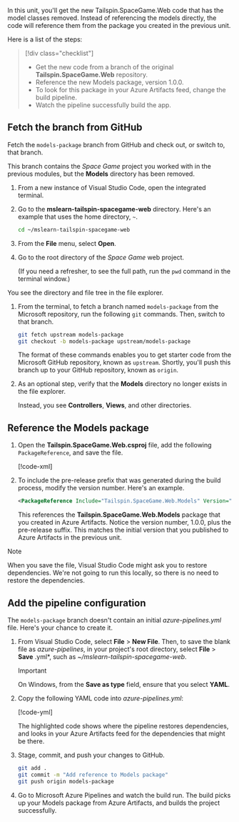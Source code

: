 In this unit, you'll get the new Tailspin.SpaceGame.Web code that has the model classes removed. Instead of referencing the models directly, the code will reference them from the package you created in the previous unit. 

Here is a list of the steps:

> [!div class="checklist"]
> * Get the new code from a branch of the original **Tailspin.SpaceGame.Web** repository.
> * Reference the new Models package, version 1.0.0.
> * To look for this package in your Azure Artifacts feed, change the build pipeline.
> * Watch the pipeline successfully build the app.

## Fetch the branch from GitHub

Fetch the `models-package` branch from GitHub and check out, or switch to, that branch.

This branch contains the _Space Game_ project you worked with in the previous modules, but the **Models** directory has been removed.

1. From a new instance of Visual Studio Code, open the integrated terminal.

1. Go to the **mslearn-tailspin-spacegame-web** directory. Here's an example that uses the home directory, `~`.

    ```bash
    cd ~/mslearn-tailspin-spacegame-web
    ```

1. From the **File** menu, select **Open**.
1. Go to the root directory of the _Space Game_ web project.

    (If you need a refresher, to see the full path, run the `pwd` command in the terminal window.)

You see the directory and file tree in the file explorer.

1. From the terminal, to fetch a branch named `models-package` from the Microsoft repository, run the following `git` commands. Then, switch to that branch.

    ```bash
    git fetch upstream models-package
    git checkout -b models-package upstream/models-package
    ```

    The format of these commands enables you to get starter code from the Microsoft GitHub repository, known as `upstream`. Shortly, you'll push this branch up to your GitHub repository, known as `origin`.

1. As an optional step, verify that the **Models** directory no longer exists in the file explorer.

    Instead, you see **Controllers**, **Views**, and other directories.

## Reference the Models package

1. Open the **Tailspin.SpaceGame.Web.csproj** file, add the following `PackageReference`, and save the file.

    [!code-xml[](code/6-tailspin.spacegame.web.csproj?highlight=3)]

1. To include the pre-release prefix that was generated during the build process, modify the version number. Here's an example.

    ```xml
    <PackageReference Include="Tailspin.SpaceGame.Web.Models" Version="1.0.0-CI-20200610-165738" />
    ```

    This references the **Tailspin.SpaceGame.Web.Models** package that you created in Azure Artifacts. Notice the version number, 1.0.0, plus the pre-release suffix. This matches the initial version that you published to Azure Artifacts in the previous unit.

> [!NOTE]
> When you save the file, Visual Studio Code might ask you to restore dependencies. We're not going to run this locally, so there is no need to restore the dependencies.

## Add the pipeline configuration

The `models-package` branch doesn't contain an initial *azure-pipelines.yml* file. Here's your chance to create it.

1. From Visual Studio Code, select **File** > **New File**. Then, to save the blank file as *azure-pipelines*, in your project's root directory, select **File** > **Save** .yml*, such as *~/mslearn-tailspin-spacegame-web*.

    > [!IMPORTANT]
    > On Windows, from the **Save as type** field, ensure that you select **YAML**.

1. Copy the following YAML code into *azure-pipelines.yml*:

    [!code-yml[](code/6-azure-pipelines-yaml.yml?highlight=39-45)]

    The highlighted code shows where the pipeline restores dependencies, and looks in your Azure Artifacts feed for the dependencies that might be there.

1. Stage, commit, and push your changes to GitHub.

    ```bash
    git add .
    git commit -m "Add reference to Models package"
    git push origin models-package
    ```

1. Go to Microsoft Azure Pipelines and watch the build run. The build picks up your Models package from Azure Artifacts, and builds the project successfully.